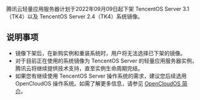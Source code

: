 腾讯云轻量应用服务器计划于2022年09月09日起下架 TencentOS Server 3.1（TK4）以及 TencentOS Server 2.4（TK4）系统镜像。


## 说明事项
- 镜像下架后，在新购实例和重装系统时，用户将无法选择已下架的镜像。
- 对于目前正在使用的系统镜像为 TencentOS Server 的轻量应用服务器实例，腾讯云将继续提供技术支持，直至实例生命周期完结。
- 如果您有继续使用 TencentOS Server 操作系统的需求，建议您后续选用 OpenCloudOS 操作系统。如需了解更多信息，请参见 [OpenCloudOS 简介](https://cloud.tencent.com/document/product/1207/79254#OpenCloudOS)。
